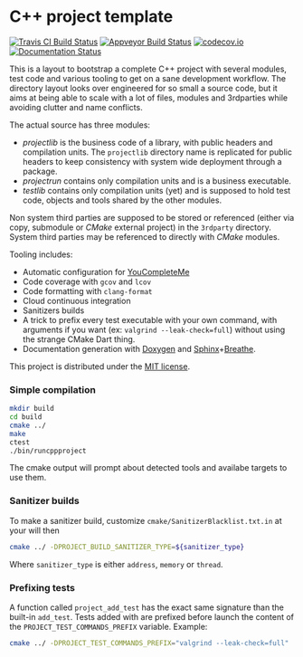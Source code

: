 C++ project template
====================

[![Travis CI Build Status](https://api.travis-ci.org/duckie/cpp_project_template.svg?branch=master)](https://travis-ci.org/duckie/cpp_project_template)
[![Appveyor Build Status](https://ci.appveyor.com/api/projects/status/ik18h87j8fg6s968?svg=true)](https://ci.appveyor.com/project/duckie/cpp-project-template)
[![codecov.io](http://codecov.io/github/duckie/cpp_project_template/coverage.svg?branch=master)](http://codecov.io/github/duckie/cpp_project_template?branch=master)
[![Documentation Status](https://readthedocs.org/projects/cpp-project-template/badge/?version=latest)](http://cpp-project-template.readthedocs.io/en/latest/?badge=latest)



This is a layout to bootstrap a complete C++ project with several modules, test code and various tooling to get on a sane development workflow. The directory layout looks over engineered for so small a source code, but it aims at being able to scale with a lot of files, modules and 3rdparties while avoiding clutter and name conflicts.

The actual source has three modules:
* *projectlib* is the business code of a library, with public headers and compilation units. The `projectlib` directory name is replicated for public headers to keep consistency with system wide deployment through a package.
* *projectrun* contains only compilation units and is a business executable.
* *testlib* contains only compilation units (yet) and is supposed to hold test code, objects and tools shared by the other modules.

Non system third parties are supposed to be stored or referenced (either via copy, submodule or _CMake_ external project) in the `3rdparty` directory. System third parties may be referenced to directly with _CMake_ modules.

Tooling includes:
* Automatic configuration for [YouCompleteMe](https://github.com/Valloric/YouCompleteMe)
* Code coverage with `gcov` and `lcov`
* Code formatting with `clang-format`
* Cloud continuous integration
* Sanitizers builds
* A trick to prefix every test executable with your own command, with arguments if you want (ex: `valgrind --leak-check=full`) without using the strange CMake Dart thing.
* Documentation generation with [Doxygen](http://doxygen.org) and [Sphinx](http://www.sphinx-doc.org)+[Breathe](http://breathe.readthedocs.io).

This project is distributed under the [MIT license](https://opensource.org/licenses/MIT).

### Simple compilation

```bash
mkdir build
cd build
cmake ../
make
ctest
./bin/runcppproject
```

The cmake output will prompt about detected tools and availabe targets to use them.

### Sanitizer builds

To make a sanitizer build, customize `cmake/SanitizerBlacklist.txt.in` at your will then

```bash
cmake ../ -DPROJECT_BUILD_SANITIZER_TYPE=${sanitizer_type}
```

Where `sanitizer_type` is either `address`, `memory` or `thread`.

### Prefixing tests

A function called `project_add_test` has the exact same signature than the built-in `add_test`. Tests added with are prefixed before launch the content of the `PROJECT_TEST_COMMANDS_PREFIX` variable. Example:


```bash
cmake ../ -DPROJECT_TEST_COMMANDS_PREFIX="valgrind --leak-check=full"
```
